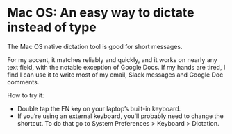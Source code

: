 # Mac OS: An easy way to dictate instead of type
The Mac OS native dictation tool is good for short messages.

For my accent, it matches reliably and quickly, and it works on nearly any text field, with the notable exception of Google Docs. If my hands are tired, I find I can use it to write most of my email, Slack messages and Google Doc comments.

How to try it: 
* Double tap the FN key on your laptop’s built-in keyboard. 
* If you’re using an external keyboard, you’ll probably need to change the shortcut. To do that go to System Preferences > Keyboard > Dictation.

<!-- #web/useful -->

<!-- {BearID:mac-os--an-easy-way-to-dictate-instead-of-type.md} -->
